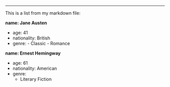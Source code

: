 ---

This is a list from my markdown file:

**name: Jane Austen**

- age: 41
- nationality: British
- genre: - Classic - Romance

**name: Ernest Hemingway**

- age: 61
- nationality: American
- genre:
  - Literary Fiction
